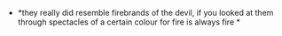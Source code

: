 - *they really did resemble firebrands of the devil, if you looked at them through spectacles of a certain colour for fire is always fire *